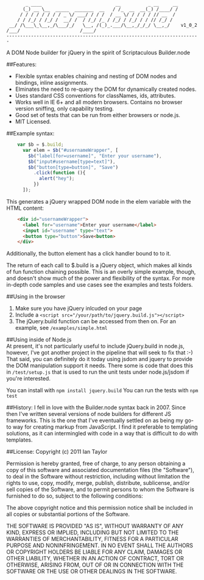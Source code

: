            _ ____                           __          _ __     __
          (_) __ \__  _____  _______  __   / /_  __  __(_) /____/ /
         / / / / / / / / _ \/ ___/ / / /  / __ \/ / / / / // __  / 
        / / /_/ / /_/ /  __/ /  / /_/ /_ / /_/ / /_/ / / // /_/ /  
     __/ /\___\_\__,_/\___/_/   \__, /(_)_.___/\__,_/_/_/ \__,_/    v1_0_2  
    /___/                      /____/                              
    -----------------------------------------------------------------------

A DOM Node builder for jQuery in the spirit of Scriptaculous Builder.node

##Features:
* Flexible syntax enables chaining and nesting of DOM nodes and bindings, inline assignments.
* Elminates the need to re-query the DOM for dynamically created nodes.
* Uses standard CSS conventions for classNames, ids, attributes.
* Works well in IE 6+ and all modern browsers.  Contains no browser version sniffing, only capability testing.
* Good set of tests that can be run from either browsers or node.js.
* MIT Licensed.

##Example syntax:
```javascript
    var $b = $.build;
	  var elem = $b("#usernameWrapper", [
  		$b("label[for=username]", "Enter your username"),
  		$b("input#username[type=text]"),
  		$b("button[type=button]", "Save")
  		  .click(function (){
  		    alert("hey");
  		  })
	  ]);
```
This generates a jQuery wrapped DOM node in the elem variable with the HTML content:
```html
    <div id="usernameWrapper">
      <label for="username">Enter your username</label>
      <input id="username" type="text">
      <button type="button">Save<button>
    </div>
```
Additionally, the button element has a click handler bound to to it.

The return of each call to $.build is a jQuery object, which makes all kinds of fun function chaining possible.  This is an overly simple example, though, and doesn't show much of the power and flexibility of the syntax.  For more in-depth code samples and use cases see the examples and tests folders.

##Using in the browser
 1. Make sure you have jQuery inlcuded on your page
 2. Include a `<script src="/your/path/to/jquery.build.js"></script>`
 3. The jQuery.build function can be accessed from then on.
 For an example, see `/examples/simple.html`
 
##Using inside of Node.js    
At present, it's not particularly useful to include jQuery.build in node.js, however, I've got another project in the pipeline that will seek to fix that :-) 
That said, you can definitely do it today using jsdom and jquery to provide the DOM manipulation support it needs.  There some is code that does this in `/test/setup.js` that is used to run the unit tests under node.js/jsdom if you're interested. 

You can install with `npm install jquery.build`
You can run the tests with `npm test`  

##History:
I fell in love with the Builder.node syntax back in 2007.  Since then I've written several versions of node builders for different JS frameworks.  This is the one that I've eventually settled on as being my go-to way for creating markup from JavaScript.  I find it preferable to templating solutions, as it can intermingled with code in a way that is difficult to do with templates.

##License:
Copyright (c) 2011 Ian Taylor

Permission is hereby granted, free of charge, to any person obtaining a copy
of this software and associated documentation files (the "Software"), to deal
in the Software without restriction, including without limitation the rights
to use, copy, modify, merge, publish, distribute, sublicense, and/or sell
copies of the Software, and to permit persons to whom the Software is
furnished to do so, subject to the following conditions:

The above copyright notice and this permission notice shall be included in
all copies or substantial portions of the Software.

THE SOFTWARE IS PROVIDED "AS IS", WITHOUT WARRANTY OF ANY KIND, EXPRESS OR
IMPLIED, INCLUDING BUT NOT LIMITED TO THE WARRANTIES OF MERCHANTABILITY,
FITNESS FOR A PARTICULAR PURPOSE AND NONINFRINGEMENT. IN NO EVENT SHALL THE
AUTHORS OR COPYRIGHT HOLDERS BE LIABLE FOR ANY CLAIM, DAMAGES OR OTHER
LIABILITY, WHETHER IN AN ACTION OF CONTRACT, TORT OR OTHERWISE, ARISING FROM,
OUT OF OR IN CONNECTION WITH THE SOFTWARE OR THE USE OR OTHER DEALINGS IN THE
SOFTWARE.
